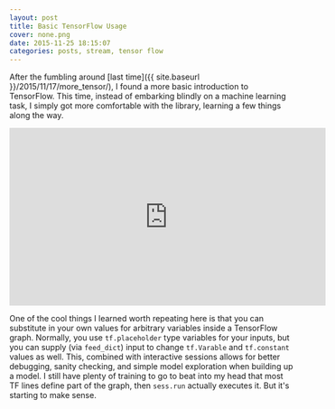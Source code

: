 ```yaml
---
layout: post
title: Basic TensorFlow Usage
cover: none.png
date: 2015-11-25 18:15:07 
categories: posts, stream, tensor flow
---
```


After the fumbling around [last time]({{ site.baseurl }}/2015/11/17/more_tensor/), I found a more basic introduction to TensorFlow.  This time, instead of embarking blindly on a machine learning task, I simply got more comfortable with the library, learning a few things along the way.

<iframe width="560" height="315" src="https://www.youtube.com/embed/yh8oRFw3vDc" frameborder="0"> </iframe>

One of the cool things I learned worth repeating here is that you can substitute in your own values for arbitrary variables inside a TensorFlow graph.  Normally, you use `tf.placeholder` type variables for your inputs, but you can supply (via `feed_dict`) input to change `tf.Varable` and `tf.constant` values as well.  This, combined with interactive sessions allows for better debugging, sanity checking, and simple model exploration when building up a model.  I still have plenty of training to go to beat into my head that most TF lines define part of the graph, then `sess.run` actually executes it.  But it's starting to make sense.
